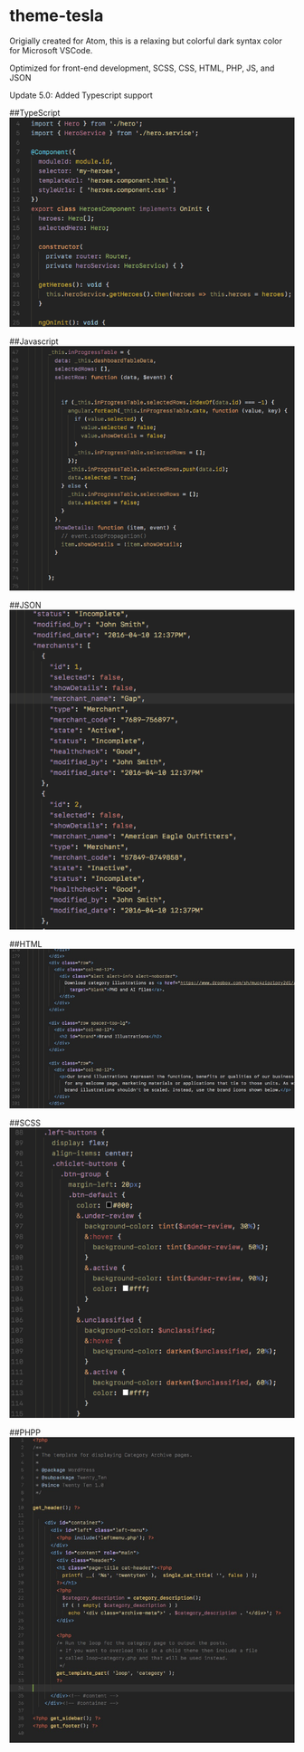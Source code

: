 
theme-tesla
==========

Origially created for Atom, this is a relaxing but colorful dark syntax color for Microsoft VSCode.

Optimized for front-end development, SCSS, CSS, HTML, PHP,  JS, and JSON

Update 5.0:  Added Typescript support

##TypeScript
![](https://raw.githubusercontent.com/smlombardi/vscode-theme-tesla/master/images/ts.png)

##Javascript
![](https://raw.githubusercontent.com/smlombardi/vscode-theme-tesla/master/images/js.png)

##JSON
![](https://raw.githubusercontent.com/smlombardi/vscode-theme-tesla/master/images/json.png)

##HTML
![](https://raw.githubusercontent.com/smlombardi/vscode-theme-tesla/master/images/html.png)

##SCSS
![](https://raw.githubusercontent.com/smlombardi/vscode-theme-tesla/master/images/scss.png)

##PHPP
![](https://raw.githubusercontent.com/smlombardi/vscode-theme-tesla/master/images/php.png)




